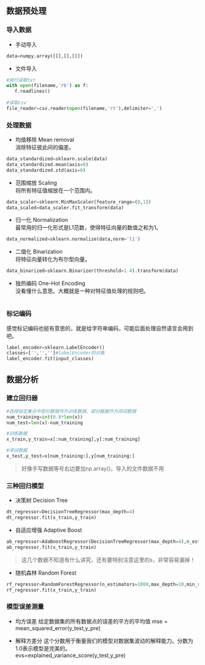 ## 数据预处理   
### 导入数据   
- 手动导入   
```python
data=numpy.array([[],[],[]])
```
- 文件导入
```python
#按行读取txt
with open(filename,'rb') as f:
   f.readlines()
   
#读取csv
file_reader=csv.reader(open(filename,'rt'),delimiter=',')
```

### 处理数据   
- 均值移除 Mean removal   
消除特征彼此间的偏差。   
```python
data_standardized=sklearn.scale(data)
data_standardized.mean(axis=0)
data_standardized.std(axis=0)
```
- 范围缩放 Scaling   
将所有特征值缩放在一个范围内。   
```python
data_scaler=sklearn.MinMaxScaler(feature_range=(0,1))
data_scaled=data_scaler.fit_transform(data)
```
- 归一化 Normalization   
最常用的归一化形式是L1范数，使得特征向量的数值之和为1。   
```python
data_normalized=sklearn.normalize(data,norm='l1')
```
- 二值化 Binarization   
将特征向量转化为布尔型向量。   
```python
data_binarized=sklearn.Binarizer(threshold=1.4).transform(data)
```
- 独热编码 One-Hot Encoding   
没看懂什么意思。大概就是一种对特征值处理的规则吧。   
```python

```

### 标记编码   
感觉标记编码也挺有意思的，就是给字符串编码，可能后面处理自然语言会用到吧。   
```python
label_encoder=sklearn.LabelEncoder()
classes=['','','']#labelEncoder的对象
label_encoder.fit(input_classes)
```

## 数据分析
### 建立回归器   
```python
#选择给定集合中部分数据作为训练数据，部分数据作为测试数据
num_training=int(0.8*len(x))
num_test=len(x)-num_training

#训练数据
x_train,y_train=x[:num_training],y[:num_training]

#测试数据
x_test,y_test=x[num_training:],y[num_training:]
```
> 好像手写数据等号右边要加np.array()，导入的文件数据不用

### 三种回归模型
- 决策树 Decision Tree   
```python
dt_regressor=DecisionTreeRegressor(max_depth=4)
dt_regressor.fit(x_train,y_train)
```
- 自适应增强 Adaptive Boost   
```python
ab_regressor=AdaBoostRegressor(DecisionTreeRegressor(max_depth=4),n_estimators=400,random_state=7)
ab_regressor.fit(x_train,y_train)
```
> 这几个数据不知道有什么讲究，还有要特别注意这里的s，非常容易漏掉！

- 随机森林 Random Forest   
```python
rf_regressor=RandomForestRegressor(n_estimators=1000,max_depth=10,min_samples_split=2)
rf_regressor.fit(x_train,y_train)
```

### 模型误差测量  
- 均方误差 给定数据集的所有数据点的误差的平方的平均值
mse = mean_squared_error(y_test,y_pre)

- 解释方差分 这个分数用于衡量我们的模型对数据集波动的解释能力。分数为1.0表示模型是完美的。   
evs=explained_variance_score(y_test,y_pre)
